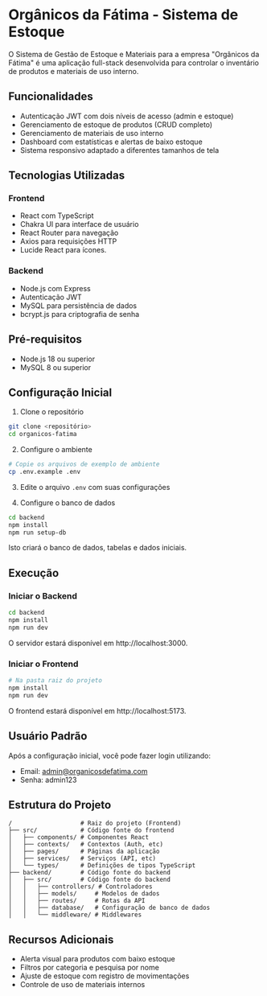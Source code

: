 # Orgânicos da Fátima - Sistema de Estoque

O Sistema de Gestão de Estoque e Materiais para a empresa "Orgânicos da Fátima" é uma aplicação full-stack desenvolvida para controlar o inventário de produtos e materiais de uso interno.

## Funcionalidades

- Autenticação JWT com dois níveis de acesso (admin e estoque)
- Gerenciamento de estoque de produtos (CRUD completo)
- Gerenciamento de materiais de uso interno
- Dashboard com estatísticas e alertas de baixo estoque
- Sistema responsivo adaptado a diferentes tamanhos de tela

## Tecnologias Utilizadas

### Frontend
- React com TypeScript
- Chakra UI para interface de usuário
- React Router para navegação
- Axios para requisições HTTP
- Lucide React para ícones.

### Backend
- Node.js com Express
- Autenticação JWT
- MySQL para persistência de dados
- bcrypt.js para criptografia de senha

## Pré-requisitos

- Node.js 18 ou superior
- MySQL 8 ou superior

## Configuração Inicial

1. Clone o repositório

```bash
git clone <repositório>
cd organicos-fatima
```

2. Configure o ambiente

```bash
# Copie os arquivos de exemplo de ambiente
cp .env.example .env
```

3. Edite o arquivo `.env` com suas configurações

4. Configure o banco de dados

```bash
cd backend
npm install
npm run setup-db
```

Isto criará o banco de dados, tabelas e dados iniciais.

## Execução

### Iniciar o Backend

```bash
cd backend
npm install
npm run dev
```

O servidor estará disponível em http://localhost:3000.

### Iniciar o Frontend

```bash
# Na pasta raiz do projeto
npm install
npm run dev
```

O frontend estará disponível em http://localhost:5173.

## Usuário Padrão

Após a configuração inicial, você pode fazer login utilizando:

- Email: admin@organicosdefatima.com
- Senha: admin123

## Estrutura do Projeto

```
/                   # Raiz do projeto (Frontend)
├── src/            # Código fonte do frontend
│   ├── components/ # Componentes React
│   ├── contexts/   # Contextos (Auth, etc)
│   ├── pages/      # Páginas da aplicação
│   ├── services/   # Serviços (API, etc)
│   └── types/      # Definições de tipos TypeScript
├── backend/        # Código fonte do backend
│   ├── src/        # Código fonte do backend
│   │   ├── controllers/ # Controladores
│   │   ├── models/     # Modelos de dados
│   │   ├── routes/     # Rotas da API
│   │   ├── database/   # Configuração de banco de dados
│   │   └── middleware/ # Middlewares
```

## Recursos Adicionais

- Alerta visual para produtos com baixo estoque
- Filtros por categoria e pesquisa por nome
- Ajuste de estoque com registro de movimentações
- Controle de uso de materiais internos